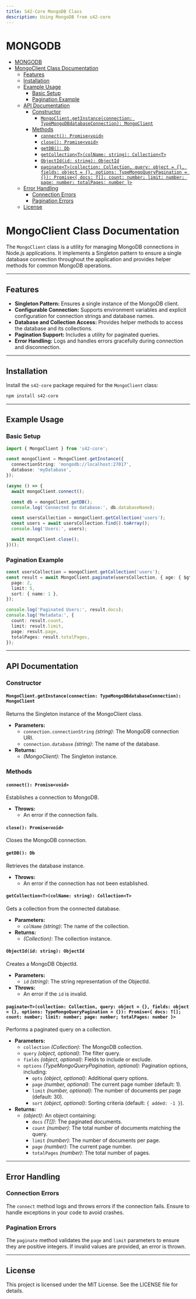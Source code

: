 ```yaml
---
title: S42-Core MongoDB Class
description: Using MongoDB from s42-core
---
```

# MONGODB

- [MONGODB](#mongodb)
- [MongoClient Class Documentation](#mongoclient-class-documentation)
	- [Features](#features)
	- [Installation](#installation)
	- [Example Usage](#example-usage)
		- [Basic Setup](#basic-setup)
		- [Pagination Example](#pagination-example)
	- [API Documentation](#api-documentation)
		- [Constructor](#constructor)
			- [`MongoClient.getInstance(connection: TypeMongoDBdatabaseConnection): MongoClient`](#mongoclientgetinstanceconnection-typemongodbdatabaseconnection-mongoclient)
		- [Methods](#methods)
			- [`connect(): Promise<void>`](#connect-promisevoid)
			- [`close(): Promise<void>`](#close-promisevoid)
			- [`getDB(): Db`](#getdb-db)
			- [`getCollection<T>(colName: string): Collection<T>`](#getcollectiontcolname-string-collectiont)
			- [`ObjectId(id: string): ObjectId`](#objectidid-string-objectid)
			- [`paginate<T>(collection: Collection, query: object = {}, fields: object = {}, options: TypeMongoQueryPagination = {}): Promise<{ docs: T[]; count: number; limit: number; page: number; totalPages: number }>`](#paginatetcollection-collection-query-object---fields-object---options-typemongoquerypagination---promise-docs-t-count-number-limit-number-page-number-totalpages-number-)
	- [Error Handling](#error-handling)
		- [Connection Errors](#connection-errors)
		- [Pagination Errors](#pagination-errors)
	- [License](#license)

# MongoClient Class Documentation

The `MongoClient` class is a utility for managing MongoDB connections in Node.js applications. It implements a Singleton pattern to ensure a single database connection throughout the application and provides helper methods for common MongoDB operations.

---

## Features

- **Singleton Pattern:** Ensures a single instance of the MongoDB client.
- **Configurable Connection:** Supports environment variables and explicit configuration for connection strings and database names.
- **Database and Collection Access:** Provides helper methods to access the database and its collections.
- **Pagination Support:** Includes a utility for paginated queries.
- **Error Handling:** Logs and handles errors gracefully during connection and disconnection.

---

## Installation

Install the `s42-core` package required for the `MongoClient` class:

```bash
npm install s42-core
```

---

## Example Usage

### Basic Setup

```typescript
import { MongoClient } from 's42-core';

const mongoClient = MongoClient.getInstance({
  connectionString: 'mongodb://localhost:27017',
  database: 'myDatabase',
});

(async () => {
  await mongoClient.connect();

  const db = mongoClient.getDB();
  console.log('Connected to database:', db.databaseName);

  const usersCollection = mongoClient.getCollection('users');
  const users = await usersCollection.find().toArray();
  console.log('Users:', users);

  await mongoClient.close();
})();
```

### Pagination Example

```typescript
const usersCollection = mongoClient.getCollection('users');
const result = await MongoClient.paginate(usersCollection, { age: { $gt: 18 } }, {}, {
  page: 2,
  limit: 5,
  sort: { name: 1 },
});

console.log('Paginated Users:', result.docs);
console.log('Metadata:', {
  count: result.count,
  limit: result.limit,
  page: result.page,
  totalPages: result.totalPages,
});
```

---

## API Documentation

### Constructor

#### `MongoClient.getInstance(connection: TypeMongoDBdatabaseConnection): MongoClient`

Returns the Singleton instance of the MongoClient class.

- **Parameters:**
  - `connection.connectionString` *(string)*: The MongoDB connection URI.
  - `connection.database` *(string)*: The name of the database.
- **Returns:**
  - *(MongoClient)*: The Singleton instance.

### Methods

#### `connect(): Promise<void>`

Establishes a connection to MongoDB.

- **Throws:**
  - An error if the connection fails.

#### `close(): Promise<void>`

Closes the MongoDB connection.

#### `getDB(): Db`

Retrieves the database instance.

- **Throws:**
  - An error if the connection has not been established.

#### `getCollection<T>(colName: string): Collection<T>`

Gets a collection from the connected database.

- **Parameters:**
  - `colName` *(string)*: The name of the collection.
- **Returns:**
  - *(Collection<T>)*: The collection instance.

#### `ObjectId(id: string): ObjectId`

Creates a MongoDB ObjectId.

- **Parameters:**
  - `id` *(string)*: The string representation of the ObjectId.
- **Throws:**
  - An error if the `id` is invalid.

#### `paginate<T>(collection: Collection, query: object = {}, fields: object = {}, options: TypeMongoQueryPagination = {}): Promise<{ docs: T[]; count: number; limit: number; page: number; totalPages: number }>`

Performs a paginated query on a collection.

- **Parameters:**
  - `collection` *(Collection<T>)*: The MongoDB collection.
  - `query` *(object, optional)*: The filter query.
  - `fields` *(object, optional)*: Fields to include or exclude.
  - `options` *(TypeMongoQueryPagination, optional)*: Pagination options, including:
    - `opts` *(object, optional)*: Additional query options.
    - `page` *(number, optional)*: The current page number (default: 1).
    - `limit` *(number, optional)*: The number of documents per page (default: 30).
    - `sort` *(object, optional)*: Sorting criteria (default: `{ added: -1 }`).
- **Returns:**
  - *(object)*: An object containing:
    - `docs` *(T[])*: The paginated documents.
    - `count` *(number)*: The total number of documents matching the query.
    - `limit` *(number)*: The number of documents per page.
    - `page` *(number)*: The current page number.
    - `totalPages` *(number)*: The total number of pages.

---

## Error Handling

### Connection Errors

The `connect` method logs and throws errors if the connection fails. Ensure to handle exceptions in your code to avoid crashes.

### Pagination Errors

The `paginate` method validates the `page` and `limit` parameters to ensure they are positive integers. If invalid values are provided, an error is thrown.

---

## License

This project is licensed under the MIT License. See the LICENSE file for details.

